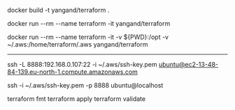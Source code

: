 
docker build -t yangand/terraform .

docker run --rm --name terraform -it yangand/terraform

docker run --rm --name terraform -it -v ${PWD}:/opt -v ~/.aws:/home/terraform/.aws yangand/terraform

---

ssh -L 8888:192.168.0.107:22 -i ~/.aws/ssh-key.pem ubuntu@ec2-13-48-84-139.eu-north-1.compute.amazonaws.com

ssh -i ~/.aws/ssh-key.pem -p 8888 ubuntu@localhost

terraform fmt
terraform apply
terraform validate
